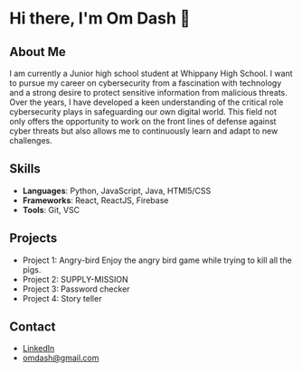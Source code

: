 # Hi there, I'm Om Dash 👋

## About Me
I am currently a Junior high school student at Whippany High School. I want to pursue my career on cybersecurity from a fascination with technology and a strong desire to protect sensitive information from malicious threats. Over the years, I have developed a keen understanding of the critical role cybersecurity plays in safeguarding our own digital world. This field not only offers the opportunity to work on the front lines of defense against cyber threats but also allows me to continuously learn and adapt to new challenges.

## Skills
- **Languages**: Python, JavaScript, Java, HTMl5/CSS
- **Frameworks**: React, ReactJS, Firebase
- **Tools**: Git, VSC

## Projects
- Project 1: Angry-bird Enjoy the angry bird game while trying to kill all the pigs.
- Project 2: SUPPLY-MISSION
- Project 3: Password checker
- Project 4: Story teller


## Contact
- [LinkedIn](https://www.linkedin.com/in/)
- omdash@gmail.com

